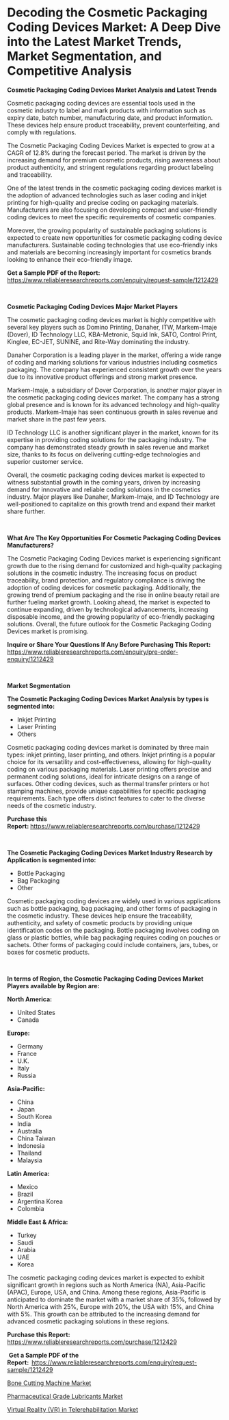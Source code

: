 <p><h1>Decoding the Cosmetic Packaging Coding Devices Market: A Deep Dive into the Latest Market Trends, Market Segmentation, and Competitive Analysis</h1></p><p><strong>Cosmetic Packaging Coding Devices Market Analysis and Latest Trends</strong></p>
<p><p>Cosmetic packaging coding devices are essential tools used in the cosmetic industry to label and mark products with information such as expiry date, batch number, manufacturing date, and product information. These devices help ensure product traceability, prevent counterfeiting, and comply with regulations.</p><p>The Cosmetic Packaging Coding Devices Market is expected to grow at a CAGR of 12.8% during the forecast period. The market is driven by the increasing demand for premium cosmetic products, rising awareness about product authenticity, and stringent regulations regarding product labeling and traceability.</p><p>One of the latest trends in the cosmetic packaging coding devices market is the adoption of advanced technologies such as laser coding and inkjet printing for high-quality and precise coding on packaging materials. Manufacturers are also focusing on developing compact and user-friendly coding devices to meet the specific requirements of cosmetic companies.</p><p>Moreover, the growing popularity of sustainable packaging solutions is expected to create new opportunities for cosmetic packaging coding device manufacturers. Sustainable coding technologies that use eco-friendly inks and materials are becoming increasingly important for cosmetics brands looking to enhance their eco-friendly image.</p></p>
<p><strong>Get a Sample PDF of the Report:&nbsp;</strong> <a href="https://www.reliableresearchreports.com/enquiry/request-sample/1212429">https://www.reliableresearchreports.com/enquiry/request-sample/1212429</a></p>
<p>&nbsp;</p>
<p><strong>Cosmetic Packaging Coding Devices Major Market Players</strong></p>
<p><p>The cosmetic packaging coding devices market is highly competitive with several key players such as Domino Printing, Danaher, ITW, Markem-Imaje (Dover), ID Technology LLC, KBA-Metronic, Squid Ink, SATO, Control Print, Kinglee, EC-JET, SUNINE, and Rite-Way dominating the industry. </p><p>Danaher Corporation is a leading player in the market, offering a wide range of coding and marking solutions for various industries including cosmetics packaging. The company has experienced consistent growth over the years due to its innovative product offerings and strong market presence.</p><p>Markem-Imaje, a subsidiary of Dover Corporation, is another major player in the cosmetic packaging coding devices market. The company has a strong global presence and is known for its advanced technology and high-quality products. Markem-Imaje has seen continuous growth in sales revenue and market share in the past few years.</p><p>ID Technology LLC is another significant player in the market, known for its expertise in providing coding solutions for the packaging industry. The company has demonstrated steady growth in sales revenue and market size, thanks to its focus on delivering cutting-edge technologies and superior customer service.</p><p>Overall, the cosmetic packaging coding devices market is expected to witness substantial growth in the coming years, driven by increasing demand for innovative and reliable coding solutions in the cosmetics industry. Major players like Danaher, Markem-Imaje, and ID Technology are well-positioned to capitalize on this growth trend and expand their market share further.</p></p>
<p>&nbsp;</p>
<p><strong>What Are The Key Opportunities For Cosmetic Packaging Coding Devices Manufacturers?</strong></p>
<p><p>The Cosmetic Packaging Coding Devices market is experiencing significant growth due to the rising demand for customized and high-quality packaging solutions in the cosmetic industry. The increasing focus on product traceability, brand protection, and regulatory compliance is driving the adoption of coding devices for cosmetic packaging. Additionally, the growing trend of premium packaging and the rise in online beauty retail are further fueling market growth. Looking ahead, the market is expected to continue expanding, driven by technological advancements, increasing disposable income, and the growing popularity of eco-friendly packaging solutions. Overall, the future outlook for the Cosmetic Packaging Coding Devices market is promising.</p></p>
<p><strong>Inquire or Share Your Questions If Any Before Purchasing This Report:</strong> <a href="https://www.reliableresearchreports.com/enquiry/pre-order-enquiry/1212429">https://www.reliableresearchreports.com/enquiry/pre-order-enquiry/1212429</a></p>
<p>&nbsp;</p>
<p><strong>Market Segmentation</strong></p>
<p><strong>The Cosmetic Packaging Coding Devices Market Analysis by types is segmented into:</strong></p>
<p><ul><li>Inkjet Printing</li><li>Laser Printing</li><li>Others</li></ul></p>
<p><p>Cosmetic packaging coding devices market is dominated by three main types: inkjet printing, laser printing, and others. Inkjet printing is a popular choice for its versatility and cost-effectiveness, allowing for high-quality coding on various packaging materials. Laser printing offers precise and permanent coding solutions, ideal for intricate designs on a range of surfaces. Other coding devices, such as thermal transfer printers or hot stamping machines, provide unique capabilities for specific packaging requirements. Each type offers distinct features to cater to the diverse needs of the cosmetic industry.</p></p>
<p><strong>Purchase this Report:&nbsp;</strong><a href="https://www.reliableresearchreports.com/purchase/1212429">https://www.reliableresearchreports.com/purchase/1212429</a></p>
<p>&nbsp;</p>
<p><strong>The Cosmetic Packaging Coding Devices Market Industry Research by Application is segmented into:</strong></p>
<p><ul><li>Bottle Packaging</li><li>Bag Packaging</li><li>Other</li></ul></p>
<p><p>Cosmetic packaging coding devices are widely used in various applications such as bottle packaging, bag packaging, and other forms of packaging in the cosmetic industry. These devices help ensure the traceability, authenticity, and safety of cosmetic products by providing unique identification codes on the packaging. Bottle packaging involves coding on glass or plastic bottles, while bag packaging requires coding on pouches or sachets. Other forms of packaging could include containers, jars, tubes, or boxes for cosmetic products.</p></p>
<p>&nbsp;</p>
<p><strong>In terms of Region, the Cosmetic Packaging Coding Devices Market Players available by Region are:</strong></p>
<p>
    <p> <strong> North America: </strong>
        <ul>
            <li>United States</li>
            <li>Canada</li>
        </ul>
        </p> 
    <p> <strong> Europe: </strong>
        <ul>
            <li>Germany</li>
            <li>France</li>
            <li>U.K.</li>
            <li>Italy</li>
            <li>Russia</li>
        </ul>
        </p> 
    <p> <strong> Asia-Pacific: </strong>
        <ul>
            <li>China</li>
            <li>Japan</li>
            <li>South Korea</li>
            <li>India</li>
            <li>Australia</li>
            <li>China Taiwan</li>
            <li>Indonesia</li>
            <li>Thailand</li>
            <li>Malaysia</li>
        </ul>
        </p> 
    <p> <strong> Latin America: </strong>
        <ul>
            <li>Mexico</li>
            <li>Brazil</li>
            <li>Argentina Korea</li>
            <li>Colombia</li>
        </ul>
        </p> 
    <p> <strong> Middle East & Africa: </strong>
        <ul>
            <li>Turkey</li>
            <li>Saudi</li>
            <li>Arabia</li>
            <li>UAE</li>
            <li>Korea</li>
        </ul>
    </p>
    </p>
<p><p>The cosmetic packaging coding devices market is expected to exhibit significant growth in regions such as North America (NA), Asia-Pacific (APAC), Europe, USA, and China. Among these regions, Asia-Pacific is anticipated to dominate the market with a market share of 35%, followed by North America with 25%, Europe with 20%, the USA with 15%, and China with 5%. This growth can be attributed to the increasing demand for advanced cosmetic packaging solutions in these regions.</p></p>
<p><strong>Purchase this Report: </strong><a href="https://www.reliableresearchreports.com/purchase/1212429">https://www.reliableresearchreports.com/purchase/1212429</a></p>
<p>&nbsp;<strong>Get a Sample PDF of the Report:&nbsp;&nbsp;</strong><a href="https://www.reliableresearchreports.com/enquiry/request-sample/1212429">https://www.reliableresearchreports.com/enquiry/request-sample/1212429</a></p>
<p><strong></strong></p>
<p><p><a href="https://github.com/nicoletavirag/Market-Research-Report-List-2/blob/main/bone-cutting-machine-market.md">Bone Cutting Machine Market</a></p><p><a href="https://github.com/gulaimolin/Market-Research-Report-List-3/blob/main/pharmaceutical-grade-lubricants-market.md">Pharmaceutical Grade Lubricants Market</a></p><p><a href="https://github.com/mauripalmi/Market-Research-Report-List-2/blob/main/virtual-reality-vr-in-telerehabilitation-market.md">Virtual Reality (VR) in Telerehabilitation Market</a></p></p>
